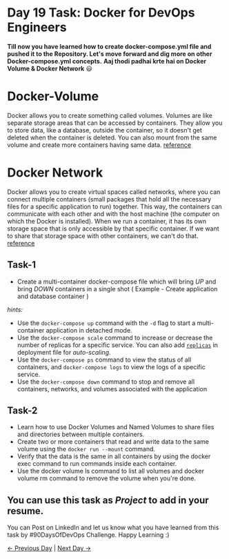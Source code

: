# Day 19 Task: Docker for DevOps Engineers

**Till now you have learned how to create docker-compose.yml file and pushed it to the Repository. Let's move forward and dig more on other Docker-compose.yml concepts.**
**Aaj thodi padhai krte hai on Docker Volume & Docker Network** 😃

# Docker-Volume

Docker allows you to create something called volumes. Volumes are like separate storage areas that can be accessed by containers. They allow you to store data, like a database, outside the container, so it doesn't get deleted when the container is deleted.
You can also mount from the same volume and create more containers having same data.
[reference](https://docs.docker.com/storage/volumes/)

# Docker Network

Docker allows you to create virtual spaces called networks, where you can connect multiple containers (small packages that hold all the necessary files for a specific application to run) together. This way, the containers can communicate with each other and with the host machine (the computer on which the Docker is installed).
When we run a container, it has its own storage space that is only accessible by that specific container. If we want to share that storage space with other containers, we can't do that. [reference](https://docs.docker.com/network/)

## Task-1

- Create a multi-container docker-compose file which will bring _UP_ and bring _DOWN_ containers in a single shot ( Example - Create application and database container )

_hints:_

- Use the `docker-compose up` command with the `-d` flag to start a multi-container application in detached mode.
- Use the `docker-compose scale` command to increase or decrease the number of replicas for a specific service. You can also add [`replicas`](https://stackoverflow.com/questions/63408708/how-to-scale-from-within-docker-compose-file) in deployment file for _auto-scaling_.
- Use the `docker-compose ps` command to view the status of all containers, and `docker-compose logs` to view the logs of a specific service.
- Use the `docker-compose down` command to stop and remove all containers, networks, and volumes associated with the application

## Task-2

- Learn how to use Docker Volumes and Named Volumes to share files and directories between multiple containers.
- Create two or more containers that read and write data to the same volume using the `docker run --mount` command.
- Verify that the data is the same in all containers by using the docker exec command to run commands inside each container.
- Use the docker volume ls command to list all volumes and docker volume rm command to remove the volume when you're done.

## You can use this task as _Project_ to add in your resume.

You can Post on LinkedIn and let us know what you have learned from this task by #90DaysOfDevOps Challenge. Happy Learning :)

[← Previous Day](../day18/README.md) | [Next Day →](../day20/README.md)
